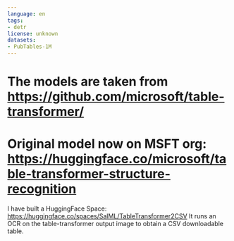 ```yaml
---
language: en
tags:
- detr
license: unknown
datasets:
- PubTables-1M
---
```

# The models are taken from https://github.com/microsoft/table-transformer/
# Original model now on MSFT org: https://huggingface.co/microsoft/table-transformer-structure-recognition
I have built a HuggingFace Space: https://huggingface.co/spaces/SalML/TableTransformer2CSV
It runs an OCR on the table-transformer output image to obtain a CSV downloadable table.